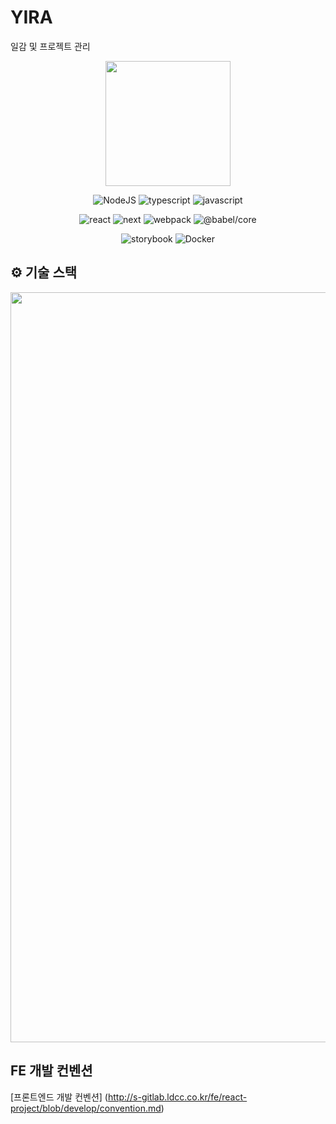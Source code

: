 # YIRA
일감 및 프로젝트 관리

<div align="center">

  <img height="200" src="docsImage/lottelogo.PNG"/>


![NodeJS](https://img.shields.io/badge/Node.js-v16.14.0-339933?logo=node.js&style=plastic)
![typescript](https://img.shields.io/badge/typescript-v4.3.5-007acc?logo=typescript&style=plastic)
![javascript](https://img.shields.io/badge/javascript-ES2020-yellow?logo=javascript&style=plastic)

![react](https://img.shields.io/badge/react-v17.0.2-61dafb?logo=React&style=plastic)
![next](https://img.shields.io/badge/next-v11.0.1-eee?logo=next.js&style=plastic)
![webpack](https://img.shields.io/badge/webpack-v5.6.0-8dd6f9?logo=Webpack&style=plastic)
![@babel/core](https://img.shields.io/badge/@babel/core-v7.16.5-f9dc3e?logo=Babel&style=plastic)

![storybook](https://img.shields.io/badge/storybook-v6.4.9-ff4785?logo=Storybook&style=plastic)
![Docker](https://img.shields.io/badge/Docker-v20.10.0-2496ed?logo=Docker&style=plastic)

</div>

## ⚙️ 기술 스택

<div align="center">

  <img width="1200" src="/docsImage/Skill2.png"/>

</div>


## FE 개발 컨벤션

[프론트엔드 개발 컨벤션] (http://s-gitlab.ldcc.co.kr/fe/react-project/blob/develop/convention.md)
